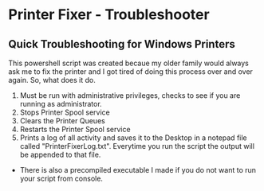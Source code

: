 # Printer Fixer - Troubleshooter

## Quick Troubleshooting for Windows Printers

This powershell script was created becaue my older family would always ask me to fix the printer and I got tired of doing this process over and over again. So, what does it do.

1. Must be run with administrative privileges, checks to see if you are running as administrator.
2. Stops Printer Spool service
3. Clears the Printer Queues
4. Restarts the Printer Spool service
5. Prints a log of all activity and saves it to the Desktop in a notepad file called "PrinterFixerLog.txt". Everytime you run the script the output will be appended to that file.

- There is also a precompiled executable I made if you do not want to run your script from console.
